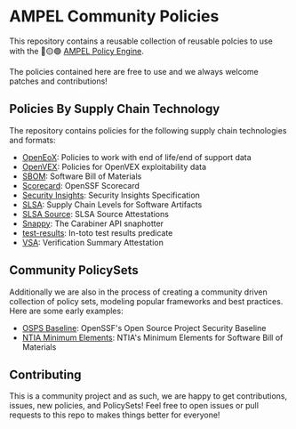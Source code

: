 # AMPEL Community Policies

This repository contains a reusable collection of reusable polcies to use with
the 🔴🟡🟢 [AMPEL Policy Engine](https://github.com/carabiner-dev/ampel).

The policies contained here are free to use and we always welcome patches and
contributions!

## Policies By Supply Chain Technology

The repository contains policies for the following supply chain technologies
and formats:

- [OpenEoX](openeox/): Policies to work with end of life/end of support data  
- [OpenVEX](openvex/): Policies for OpenVEX exploitability data
- [SBOM](sbom/): Software Bill of Materials
- [Scorecard](scorecard): OpenSSF Scorecard
- [Security Insights](security-insights/): Security Insights Specification
- [SLSA](slsa/): Supply Chain Levels for Software Artifacts
- [SLSA Source](slsa-source): SLSA Source Attestations
- [Snappy](snappy): The Carabiner API snaphotter
- [test-results](test-results): In-toto test results predicate
- [VSA](slsa): Verification Summary Attestation

## Community PolicySets

Additionally we are also in the process of creating a community driven
collection of policy sets, modeling popular frameworks and best practices. Here
are some early examples:

- [OSPS Baseline](sets/baseline): OpenSSF's Open Source Project Security Baseline
- [NTIA Minimum Elements](sets/ntia-minimum-elements/): NTIA's Minimum Elements for Software Bill of Materials

## Contributing

This is a community project and as such, we are happy to get contributions, issues, new policies, 
and PolicySets! Feel free to open issues or pull requests to this repo to makes things better for everyone!
